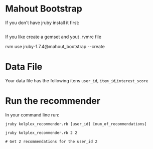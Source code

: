# Mahout Bootstrap

If you don't have jruby install it first:

``` rvm install jruby-1.7.4
```

If you like create a gemset and yout .rvmrc file

rvm use jruby-1.7.4@mahout_bootstrap --create

# Data File

Your data file has the following itens `user_id`, `item_id`,`interest_score`

# Run the recommender

In your command line run:

``` 
jruby kolplex_recommender.rb [user_id] [num_of_recommendations]

jruby kolplex_recommender.rb 2 2

# Get 2 recommendations for the user_id 2

```
